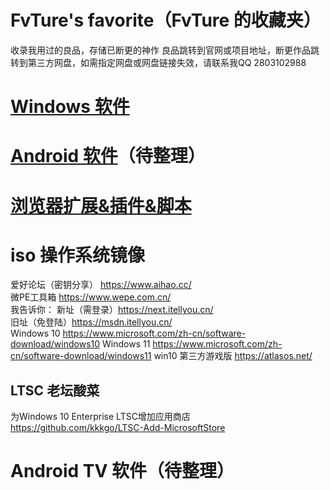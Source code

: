 # FvTure's favorite（FvTure 的收藏夹）
收录我用过的良品，存储已断更的神作
良品跳转到官网或项目地址，断更作品跳转到第三方网盘，如需指定网盘或网盘链接失效，请联系我QQ 2803102988
# [Windows 软件](https://github.com/FvTure/CollectionsOfFvTure/blob/main/Windows%20%E8%BD%AF%E4%BB%B6.md)
# [Android 软件]()（待整理）

# [浏览器扩展&插件&脚本](https://github.com/FvTure/CollectionsOfFvTure/blob/main/%E6%B5%8F%E8%A7%88%E5%99%A8%E6%89%A9%E5%B1%95%26%E6%8F%92%E4%BB%B6%26%E8%84%9A%E6%9C%AC.md)

# iso 操作系统镜像
爱好论坛（密钥分享） https://www.aihao.cc/  
微PE工具箱 https://www.wepe.com.cn/  
我告诉你：
    新址（需登录）https://next.itellyou.cn/   
    旧址（免登陆）https://msdn.itellyou.cn/  
Windows 10 https://www.microsoft.com/zh-cn/software-download/windows10
Windows 11 https://www.microsoft.com/zh-cn/software-download/windows11
win10 第三方游戏版 https://atlasos.net/
## LTSC 老坛酸菜
为Windows 10 Enterprise LTSC增加应用商店 https://github.com/kkkgo/LTSC-Add-MicrosoftStore

# Android TV 软件（待整理）
